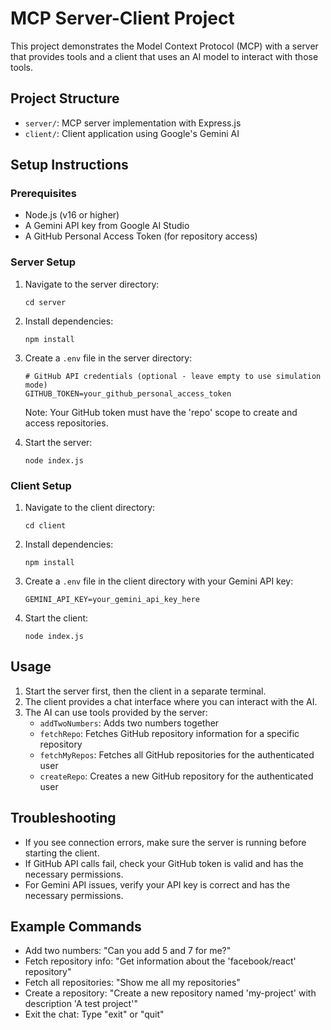 # MCP Server-Client Project

This project demonstrates the Model Context Protocol (MCP) with a server that provides tools and a client that uses an AI model to interact with those tools.

## Project Structure

- `server/`: MCP server implementation with Express.js
- `client/`: Client application using Google's Gemini AI

## Setup Instructions

### Prerequisites

- Node.js (v16 or higher)
- A Gemini API key from Google AI Studio
- A GitHub Personal Access Token (for repository access)

### Server Setup

1. Navigate to the server directory:
   ```
   cd server
   ```

2. Install dependencies:
   ```
   npm install
   ```

3. Create a `.env` file in the server directory:
   ```
   # GitHub API credentials (optional - leave empty to use simulation mode)
   GITHUB_TOKEN=your_github_personal_access_token
   ```

   Note: Your GitHub token must have the 'repo' scope to create and access repositories.

4. Start the server:
   ```
   node index.js
   ```

### Client Setup

1. Navigate to the client directory:
   ```
   cd client
   ```

2. Install dependencies:
   ```
   npm install
   ```

3. Create a `.env` file in the client directory with your Gemini API key:
   ```
   GEMINI_API_KEY=your_gemini_api_key_here
   ```

4. Start the client:
   ```
   node index.js
   ```

## Usage

1. Start the server first, then the client in a separate terminal.
2. The client provides a chat interface where you can interact with the AI.
3. The AI can use tools provided by the server:
   - `addTwoNumbers`: Adds two numbers together
   - `fetchRepo`: Fetches GitHub repository information for a specific repository
   - `fetchMyRepos`: Fetches all GitHub repositories for the authenticated user
   - `createRepo`: Creates a new GitHub repository for the authenticated user

## Troubleshooting

- If you see connection errors, make sure the server is running before starting the client.
- If GitHub API calls fail, check your GitHub token is valid and has the necessary permissions.
- For Gemini API issues, verify your API key is correct and has the necessary permissions.

## Example Commands

- Add two numbers: "Can you add 5 and 7 for me?"
- Fetch repository info: "Get information about the 'facebook/react' repository"
- Fetch all repositories: "Show me all my repositories"
- Create a repository: "Create a new repository named 'my-project' with description 'A test project'"
- Exit the chat: Type "exit" or "quit" 